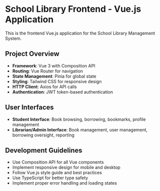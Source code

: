 # School Library Frontend - Vue.js Application

This is the frontend Vue.js application for the School Library Management System.

## Project Overview
- **Framework**: Vue 3 with Composition API
- **Routing**: Vue Router for navigation
- **State Management**: Pinia for global state
- **Styling**: Tailwind CSS for responsive design
- **HTTP Client**: Axios for API calls
- **Authentication**: JWT token-based authentication

## User Interfaces
- **Student Interface**: Book browsing, borrowing, bookmarks, profile management
- **Librarian/Admin Interface**: Book management, user management, borrowing oversight, reporting

## Development Guidelines
- Use Composition API for all Vue components
- Implement responsive design for mobile and desktop
- Follow Vue.js style guide and best practices
- Use TypeScript for better type safety
- Implement proper error handling and loading states